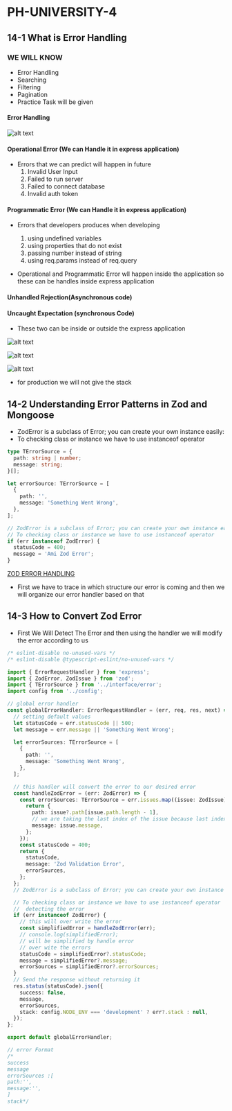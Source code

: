 # PH-UNIVERSITY-4

## 14-1 What is Error Handling

### WE WILL KNOW

- Error Handling
- Searching
- Filtering
- Pagination
- Practice Task will be given

#### Error Handling

![alt text](<WhatsApp Image 2024-12-06 at 10.46.27_40dc66af.jpg>)

#### Operational Error (We can Handle it in express application)

- Errors that we can predict will happen in future
  1. Invalid User Input
  2. Failed to run server
  3. Failed to connect database
  4. Invalid auth token

#### Programmatic Error (We can Handle it in express application)

- Errors that developers produces when developing

  1. using undefined variables
  2. using properties that do not exist
  3. passing number instead of string
  4. using req.params instead of req.query

- Operational and Programmatic Error wll happen inside the application so these can be handles inside express application

#### Unhandled Rejection(Asynchronous code)

#### Uncaught Expectation (synchronous Code)

- These two can be inside or outside the express application

![alt text](<WhatsApp Image 2024-12-06 at 11.00.50_33105565.jpg>)

![alt text](<WhatsApp Image 2024-12-06 at 11.05.26_768ac183.jpg>)

![alt text](<WhatsApp Image 2024-12-06 at 11.06.52_2695731d.jpg>)

- for production we will not give the stack

## 14-2 Understanding Error Patterns in Zod and Mongoose

- ZodError is a subclass of Error; you can create your own instance easily:
- To checking class or instance we have to use instanceof operator

```ts
type TErrorSource = {
  path: string | number;
  message: string;
}[];

let errorSource: TErrorSource = [
  {
    path: '',
    message: 'Something Went Wrong',
  },
];

// ZodError is a subclass of Error; you can create your own instance easily
// To checking class or instance we have to use instanceof operator
if (err instanceof ZodError) {
  statusCode = 400;
  message = 'Ami Zod Error';
}
```

[ZOD ERROR HANDLING](https://zod.dev/ERROR_HANDLINGhttps://zod.dev/ERROR_HANDLING)

- First we have to trace in which structure our error is coming and then we will organize our error handler based on that

## 14-3 How to Convert Zod Error

- First We Will Detect The Error and then using the handler we will modify the error according to us

```ts
/* eslint-disable no-unused-vars */
/* eslint-disable @typescript-eslint/no-unused-vars */

import { ErrorRequestHandler } from 'express';
import { ZodError, ZodIssue } from 'zod';
import { TErrorSource } from '../interface/error';
import config from '../config';

// global error handler
const globalErrorHandler: ErrorRequestHandler = (err, req, res, next) => {
  // setting default values
  let statusCode = err.statusCode || 500;
  let message = err.message || 'Something Went Wrong';

  let errorSources: TErrorSource = [
    {
      path: '',
      message: 'Something Went Wrong',
    },
  ];

  // this handler will convert the error to our desired error
  const handleZodError = (err: ZodError) => {
    const errorSources: TErrorSource = err.issues.map((issue: ZodIssue) => {
      return {
        path: issue?.path[issue.path.length - 1],
        // we are taking the last index of the issue because last index holds the actual path in zod error
        message: issue.message,
      };
    });
    const statusCode = 400;
    return {
      statusCode,
      message: 'Zod Validation Error',
      errorSources,
    };
  };
  // ZodError is a subclass of Error; you can create your own instance easily

  // To checking class or instance we have to use instanceof operator
  //  detecting the error
  if (err instanceof ZodError) {
    // this will over write the error
    const simplifiedError = handleZodError(err);
    // console.log(simplifiedError);
    // will be simplified by handle error
    // over wite the errors
    statusCode = simplifiedError?.statusCode;
    message = simplifiedError?.message;
    errorSources = simplifiedError?.errorSources;
  }
  // Send the response without returning it
  res.status(statusCode).json({
    success: false,
    message,
    errorSources,
    stack: config.NODE_ENV === 'development' ? err?.stack : null,
  });
};

export default globalErrorHandler;

// error Format
/*
success
message
errorSources :[
path:'',
message:'',
]
stack*/
```
